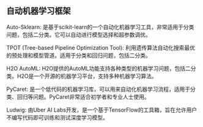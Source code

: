 ## 自动机器学习框架

Auto-Sklearn: 是基于scikit-learn的一个自动化机器学习工具，非常适用于分类问题，包括二分类。它可以自动进行模型选择和超参数调优。

TPOT (Tree-based Pipeline Optimization Tool): 利用遗传算法自动化搜索最优的预处理和模型管道。适用于分类和回归问题，包括二分类。

H2O AutoML: H2O提供的AutoML功能支持各种类型的机器学习问题，包括二分类。H2O是一个开源的机器学习平台，支持多种机器学习算法。

PyCaret: 是一个低代码的机器学习库，可以用来自动化机器学习流程，适用于分类、回归等问题。PyCaret非常适合初学者和专业人士使用。

Ludwig: 由Uber AI Labs开发，是一个基于TensorFlow的工具箱，旨在允许用户不编写代码即可训练和测试深度学习模型。
